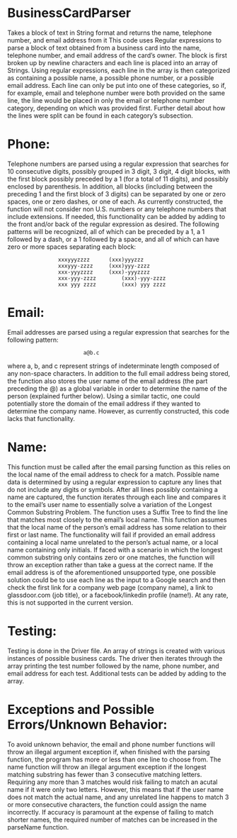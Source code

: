 # BusinessCardParser
Takes a block of text in String format and returns the name, telephone number, and email address from it
This code uses Regular expressions to parse a block of text obtained from a business card into the name, telephone number, and email address of the card’s owner. The block is first broken up by newline characters and each line is placed into an array of Strings. Using regular expressions, each line in the array is then categorized as containing a possible name, a possible phone number, or a possible email address. Each line can only be put into one of these categories, so if, for example, email and telephone number were both provided on the same line, the line would be placed in only the email or telephone number category, depending on which was provided first. Further detail about how the lines were split can be found in each category’s subsection.

# Phone:
Telephone numbers are parsed using a regular expression that searches for 10 consecutive digits, possibly grouped in 3 digit, 3 digit, 4 digit blocks, with the first block possibly preceded by a 1 (for a total of 11 digits), and possibly enclosed by parenthesis. In addition, all blocks (including between the preceding 1 and the first block of 3 digits) can be separated by one or zero spaces, one or zero dashes, or one of each. As currently constructed, the function will not consider non U.S. numbers or any telephone numbers that include extensions. If needed, this functionality can be added by adding to the front and/or back of the regular expression as desired. The following patterns will be recognized, all of which can be preceded by a 1, a 1 followed by a dash, or a 1 followed by a space, and all of which can have zero or more spaces separating each block:

					xxxyyyzzzz		(xxx)yyyzzz
					xxxyyy-zzzz		(xxx)yyy-zzzz
					xxx-yyyzzzz		(xxx)-yyyzzzz
					xxx-yyy-zzzz		(xxx)-yyy-zzzz
					xxx yyy zzzz		(xxx) yyy zzzz
					
# Email:
Email addresses are parsed using a regular expression that searches for the following pattern:

							a@b.c

where a, b, and c represent strings of indeterminate length composed of any non-space characters. In addition to the full email address being stored, the function also stores the user name of the email address (the part preceding the @) as a global variable in order to determine the name of the person (explained further below). Using a similar tactic, one could potentially store the domain of the email address if they wanted to determine the company name. However, as currently constructed, this code lacks that functionality.


# Name: 
This function must be called after the email parsing function as this relies on the local name of the email address to check for a match. Possible name data is determined by using a regular expression to capture any lines that do not include any digits or symbols. After all lines possibly containing a name are captured, the function iterates through each line and compares it to the email’s user name to essentially solve a variation of the Longest Common Substring Problem. The function uses a Suffix Tree to find the line that matches most closely to the email’s local name. 
This function assumes that the local name of the person’s email address has some relation to their first or last name. The functionality will fail if provided an email address containing a local name unrelated to the person’s actual name, or a local name containing only initials. If faced with a scenario in which the longest common substring only contains zero or one matches, the function will throw an exception rather than take a guess at the correct name.
If the email address is of the aforementioned unsupported type, one possible solution could be to use each line as the input to a Google search and then check the first link for a company web page (company name), a link to glassdoor.com (job title), or a facebook/linkedin profile (name!). At any rate, this is not supported in the current version. 

# Testing:
Testing is done in the Driver file. An array of strings is created with various instances of possible business cards. The driver then iterates through the array printing the test number followed by the name, phone number, and email address for each test. Additional tests can be added by adding to the array.
 
 # Exceptions and Possible Errors/Unknown Behavior:
To avoid unknown behavior, the email and phone number functions will throw an illegal argument exception if, when finished with the parsing function, the program has more or less than one line to choose from. The name function will throw an illegal argument exception if the longest matching substring has fewer than 3 consecutive matching letters. Requiring any more than 3 matches would risk failing to match an acutal name if it were only two letters. However, this means that if the user name does not match the actual name, and any unrelated line happens to match 3 or more consecutive characters, the function could assign the name incorrectly. If accuracy is paramount at the expense of failing to match shorter names, the required number of matches can be increased in the parseName function. 
